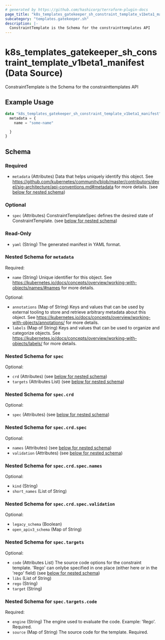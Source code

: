 ```yaml
---
# generated by https://github.com/hashicorp/terraform-plugin-docs
page_title: "k8s_templates_gatekeeper_sh_constraint_template_v1beta1_manifest Data Source - terraform-provider-k8s"
subcategory: "templates.gatekeeper.sh"
description: |-
  ConstraintTemplate is the Schema for the constrainttemplates API
---
```


# k8s_templates_gatekeeper_sh_constraint_template_v1beta1_manifest (Data Source)

ConstraintTemplate is the Schema for the constrainttemplates API

## Example Usage

```terraform
data "k8s_templates_gatekeeper_sh_constraint_template_v1beta1_manifest" "example" {
  metadata = {
    name = "some-name"

  }
}
```

<!-- schema generated by tfplugindocs -->
## Schema

### Required

- `metadata` (Attributes) Data that helps uniquely identify this object. See https://github.com/kubernetes/community/blob/master/contributors/devel/sig-architecture/api-conventions.md#metadata for more details. (see [below for nested schema](#nestedatt--metadata))

### Optional

- `spec` (Attributes) ConstraintTemplateSpec defines the desired state of ConstraintTemplate. (see [below for nested schema](#nestedatt--spec))

### Read-Only

- `yaml` (String) The generated manifest in YAML format.

<a id="nestedatt--metadata"></a>
### Nested Schema for `metadata`

Required:

- `name` (String) Unique identifier for this object. See https://kubernetes.io/docs/concepts/overview/working-with-objects/names/#names for more details.

Optional:

- `annotations` (Map of String) Keys and values that can be used by external tooling to store and retrieve arbitrary metadata about this object. See https://kubernetes.io/docs/concepts/overview/working-with-objects/annotations/ for more details.
- `labels` (Map of String) Keys and values that can be used to organize and categorize objects. See https://kubernetes.io/docs/concepts/overview/working-with-objects/labels/ for more details.


<a id="nestedatt--spec"></a>
### Nested Schema for `spec`

Optional:

- `crd` (Attributes) (see [below for nested schema](#nestedatt--spec--crd))
- `targets` (Attributes List) (see [below for nested schema](#nestedatt--spec--targets))

<a id="nestedatt--spec--crd"></a>
### Nested Schema for `spec.crd`

Optional:

- `spec` (Attributes) (see [below for nested schema](#nestedatt--spec--crd--spec))

<a id="nestedatt--spec--crd--spec"></a>
### Nested Schema for `spec.crd.spec`

Optional:

- `names` (Attributes) (see [below for nested schema](#nestedatt--spec--crd--spec--names))
- `validation` (Attributes) (see [below for nested schema](#nestedatt--spec--crd--spec--validation))

<a id="nestedatt--spec--crd--spec--names"></a>
### Nested Schema for `spec.crd.spec.names`

Optional:

- `kind` (String)
- `short_names` (List of String)


<a id="nestedatt--spec--crd--spec--validation"></a>
### Nested Schema for `spec.crd.spec.validation`

Optional:

- `legacy_schema` (Boolean)
- `open_apiv3_schema` (Map of String)




<a id="nestedatt--spec--targets"></a>
### Nested Schema for `spec.targets`

Optional:

- `code` (Attributes List) The source code options for the constraint template. 'Rego' can onlybe specified in one place (either here or in the 'rego' field) (see [below for nested schema](#nestedatt--spec--targets--code))
- `libs` (List of String)
- `rego` (String)
- `target` (String)

<a id="nestedatt--spec--targets--code"></a>
### Nested Schema for `spec.targets.code`

Required:

- `engine` (String) The engine used to evaluate the code. Example: 'Rego'. Required.
- `source` (Map of String) The source code for the template. Required.
